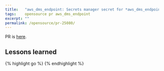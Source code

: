 ```yaml
---
title:   "aws_dms_endpoint: Secrets manager secret for *aws_dms_endpoint* with *engine_name = redshift*"
tags:    opensource pr aws_dms_endpoint
excerpt: ""
permalink: /opensource/pr-25080/
---
```


PR is [here][pr].

## Lessons learned

{% highlight go %}
{% endhighlight %}

[pr]: https://github.com/hashicorp/terraform-provider-aws/pull/25080